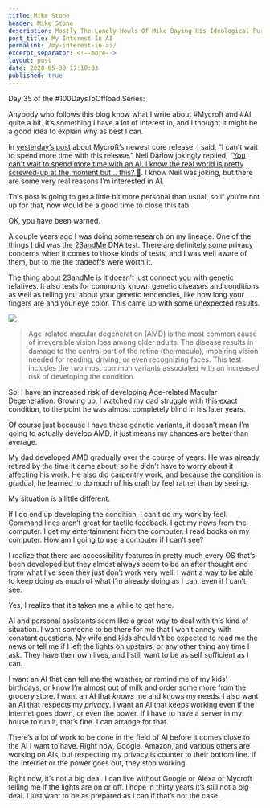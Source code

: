 ```yaml
---
title: Mike Stone
header: Mike Stone
description: Mostly The Lonely Howls Of Mike Baying His Ideological Purity At The Moon
post_title: My Interest In AI
permalink: /my-interest-in-ai/
excerpt_separator: <!--more-->
layout: post
date: 2020-05-30 17:10:03
published: true
---
```



Day 35 of the #100DaysToOffload Series:

Anybody who follows this blog know what I write about #Mycroft and #AI quite a bit. It’s something I have a lot of interest in, and I thought it might be a good idea to explain why as best I can.

In [yesterday’s post](https://mikestone.me/mycroft-v20-2-4-released) about Mycroft’s newest core release, I said, “I can't wait to spend more time with this release.” Neil Darlow jokingly replied, “[You can't wait to spend more time with an AI. I know the real world is pretty screwed-up at the moment but... this? 🤣](https://fosstodon.org/@neildarlow/104257522527745881). I know Neil was joking, but there are some very real reasons I’m interested in AI. 

This post is going to get a little bit more personal than usual, so if you’re not up for that, now would be a good time to close this tab.

<!--more-->

OK, you have been warned.

A couple years ago I was doing some research on my lineage. One of the things I did was the [23andMe](https://www.23andme.com) DNA test. There are definitely some privacy concerns when it comes to those kinds of tests, and I was well aware of them, but to me the tradeoffs were worth it.

The thing about 23andMe is it doesn’t just connect you with genetic relatives. It also tests for commonly known genetic diseases and conditions as well as telling you about your genetic tendencies, like how long your fingers are and your eye color. This came up with some unexpected results.

![](https://i.snap.as/vsW9HKi.jpg)

> Age-related macular degeneration (AMD) is the most common cause of irreversible vision loss among older adults. The disease results in damage to the central part of the retina (the macula), impairing vision needed for reading, driving, or even recognizing faces. This test includes the two most common variants associated with an increased risk of developing the condition.

So, I have an increased risk of developing Age-related Macular Degeneration. Growing up, I watched my dad struggle with this exact condition, to the point he was almost completely blind in his later years. 

Of course just because I have these genetic variants, it doesn’t mean I’m going to actually develop AMD, it just means my chances are better than average. 

My dad developed AMD gradually over the course of years. He was already retired by the time it came about, so he didn’t have to worry about it affecting his work. He also did carpentry work, and because the condition is gradual, he learned to do much of his craft by feel rather than by seeing. 

My situation is a little different. 

If I do end up developing the condition, I can’t do my work by feel. Command lines aren’t great for tactile feedback. I get my news from the computer. I get my entertainment from the computer. I read books on my computer. How am I going to use a computer if I can’t see?

I realize that there are accessibility features in pretty much every OS that’s been developed but they almost always seem to be an after thought and from what I’ve seen they just don’t work very well.  I want a way to be able to keep doing as much of what I’m already doing as I can, even if I can’t see.

Yes, I realize that it’s taken me a while to get here.

AI and personal assistants seem like a great way to deal with this kind of situation. I want someone to be there for me that I won’t annoy with constant questions. My wife and kids shouldn’t be expected to read me the news or tell me if I left the lights on upstairs, or any other thing any time I ask. They have their own lives, and I still want to be as self sufficient as I can.

I want an AI that can tell me the weather, or remind me of my kids’ birthdays, or know I’m almost out of milk and order some more from the grocery store. I want an AI that *knows* me and knows my needs. I also want an AI that respects my *privacy*. I want an AI that keeps working even if the Internet goes down, or even the power. If I have to have a server in my house to run it, that’s fine. I can arrange for that. 

There’s a lot of work to be done in the field of AI before it comes close to the AI I want to have. Right now, Google, Amazon, and various others are working on AIs, but respecting my privacy is counter to their bottom line. If the Internet or the power goes out, they stop working. 

Right now, it’s not a big deal. I can live without Google or Alexa or Mycroft telling me if the lights are on or off. I hope in thirty years it’s still not a big deal. I just want to be as prepared as I can if that’s not the case.


